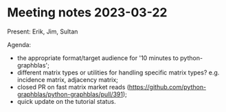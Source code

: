 # Meeting notes 2023-03-22

Present: Erik, Jim, Sultan

Agenda:

  - the appropriate format/target audience for '10 minutes to python-graphblas';
  - different matrix types or utilities for handling specific matrix types? e.g. incidence matrix, adjacency matrix;
  - closed PR on fast matrix market reads (https://github.com/python-graphblas/python-graphblas/pull/391);
  - quick update on the tutorial status.
